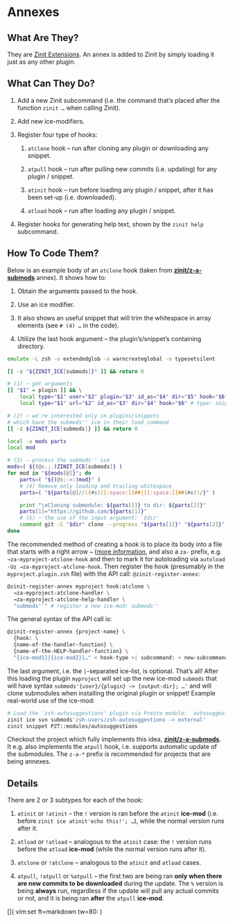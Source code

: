 # Annexes

## What Are They?

They are [Zinit Extensions](https://github.com/search?q=topic%3Azinit-annex+org%3Az-shell&type=Repositories). An annex is added to Zinit by simply loading it
just as any other plugin.

## What Can They Do?

1. Add a new Zinit subcommand (i.e. the command that’s placed after the
   function `zinit …` when calling Zinit).

2. Add new ice-modifiers.

3. Register four type of hooks:

   1. `atclone` hook – run after cloning any plugin or downloading any snippet.

   2. `atpull` hook – run after pulling new commits (i.e. updating) for any plugin / snippet.

   3. `atinit` hook – run before loading any plugin / snippet, after it has been set-up (i.e. downloaded).

   4. `atload` hook – run after loading any plugin / snippet.

4. Register hooks for generating help text, shown by the `zinit help` subcommand.

## How To Code Them?

Below is an example body of an `atclone` hook (taken from
[**zinit/z-a-submods**](https://github.com/z-shell/z-a-submods) annex). It
shows how to:

1. Obtain the arguments passed to the hook.

2. Use an ice modifier.

3. It also shows an useful snippet that will trim the whitespace in array elements (see `# (4) …` in the code).

4. Utilize the last hook argument – the plugin’s/snippet’s containing directory.

<!-- end list -->

```zsh
emulate -L zsh -o extendedglob -o warncreateglobal -o typesetsilent

[[ -z "${ZINIT_ICE[submods]}" ]] && return 0

# (1) – get arguments
[[ "$1" = plugin ]] && \
    local type="$1" user="$2" plugin="$3" id_as="$4" dir="$5" hook="$6" || \
    local type="$1" url="$2" id_as="$3" dir="$4" hook="$6" # type: snippet

# (2) – we're interested only in plugins/snippets
# which have the submods'' ice in their load command
[[ -z ${ZINIT_ICE[submods]} ]] && return 0

local -a mods parts
local mod

# (3) – process the submods'' ice
mods=( ${(@s.;.)ZINIT_ICE[submods]} )
for mod in "${mods[@]}"; do
    parts=( "${(@s:->:)mod}" )
    # (4) Remove only leading and trailing whitespace
    parts=( "${parts[@]//((#s)[[:space:]]##|[[:space:]]##(#e))/}" )

    print "\nCloning submodule: ${parts[1]} to dir: ${parts[2]}"
    parts[1]="https://github.com/${parts[1]}"
    # (5) – the use of the input argument: `$dir'
    command git -C "$dir" clone --progress "${parts[1]}" "${parts[2]}"
done
```

The recommended method of creating a hook is to place its body into a file that
starts with a right arrow `→` ([more
information](http://z-shell.github.io/Zsh-100-Commits-Club/Zsh-Plugin-Standard.html#namespacing),
and also a `za-` prefix, e.g. `→za-myproject-atclone-hook` and then to mark it
for autoloading via `autoload -Uz →za-myproject-atclone-hook`. Then register the
hook (presumably in the `myproject.plugin.zsh` file) with the API call:
`@zinit-register-annex`:

```zsh
@zinit-register-annex myproject hook:atclone \
  →za-myproject-atclone-handler \
  →za-myproject-atclone-help-handler \
  "submods''" # register a new ice-mod: submods''
```

The general syntax of the API call is:

```zsh
@zinit-register-annex {project-name} \
  {hook: \
  {name-of-the-handler-function} \
  {name-of-the-HELP-handler-function} \
  "{ice-mod1}|{ice-mod2}|…" < hook-type >| subcommand: < new-subcommand-name > }
```

The last argument, i.e. the `|`-separated ice-list, is optional. That’s all\!
After this loading the plugin `myproject` will set up the new ice-mod `submods`
that will have syntax `submods'{user}/{plugin} –> {output-dir}; …'` and
will clone submodules when installing the original plugin or snippet\! Example
real-world use of the ice-mod:

```zsh
# Load the `zsh-autosuggestions' plugin via Prezto module: `autosuggestions'
zinit ice svn submods'zsh-users/zsh-autosuggestions -> external'
zinit snippet PZT::modules/autosuggestions
```

Checkout the project which fully implements this idea,
[**zinit/z-a-submods**](https://github.com/z-shell/z-a-submods). It e.g. also
implements the `atpull` hook, i.e. supports automatic update of the submodules.
The `z-a-*` prefix is recommended for projects that are being annexes.

## Details

There are 2 or 3 subtypes for each of the hook:

1. `atinit` or `!atinit` – the `!` version is ran before the `atinit`
    **ice-mod** (i.e. before `zinit ice atinit'echo this!'; …`), while
    the normal version runs after it.

2. `atload` or `!atload` – analogous to the `atinit` case: the `!` version runs
    before the `atload` **ice-mod** (while the normal version runs after it).

3. `atclone` or `!atclone` – analogous to the `atinit` and `atload` cases.

4. `atpull`, `!atpull` or `%atpull` – the first two are being ran **only when
    there are new commits to be downloaded** during the update. The `%` version
    is being **always** run, regardless if the update will pull any actual
    commits or not, and it is being ran **after** the `atpull` **ice-mod**.

[]( vim:set ft=markdown tw=80: )
